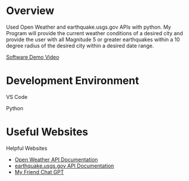 # Overview
Used Open Weather and earthquake.usgs.gov APIs with python. My Program will provide the current weather conditions of a desired city and provide the user with all Magnitude 5 or greater earthquakes within a 10 degree radius of the desired city within a desired date range. 

[Software Demo Video]()

# Development Environment
VS Code

Python  

# Useful Websites

Helpful Websites 
* [Open Weather API Documentation](https://openweathermap.org/current)
* [earthquake.usgs.gov API  Documentation](https://earthquake.usgs.gov/fdsnws/event/1/)
* [My Friend Chat GPT](https://chat.openai.com/)
